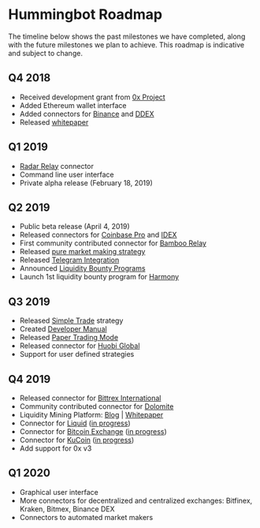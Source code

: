 # Hummingbot Roadmap

The timeline below shows the past milestones we have completed, along with the future milestones we plan to achieve. This roadmap is indicative and subject to change.

## Q4 2018
* Received development grant from [0x Project](https://0x.org)
* Added Ethereum wallet interface
* Added connectors for [Binance](/connectors/binance) and [DDEX](/connectors/ddex)
* Released [whitepaper](https://www.hummingbot.io/whitepaper.pdf)

## Q1 2019
* [Radar Relay](/connectors/radar-relay) connector
* Command line user interface
* Private alpha release (February 18, 2019)

## Q2 2019
* Public beta release (April 4, 2019)
* Released connectors for [Coinbase Pro](/connectors/coinbase) and [IDEX](/connectors/idex)
* First community contributed connector for [Bamboo Relay](https://bamboorelay.com/)
* Released [pure market making strategy](/strategies/pure-market-making)
* Released [Telegram Integration](/utilities/telegram)
* Announced [Liquidity Bounty Programs](https://www.hummingbot.io/liquidity-bounties/)
* Launch 1st liquidity bounty program for [Harmony](https://www.hummingbot.io/liquidity-bounties/harmony)

## Q3 2019
* Released [Simple Trade](/strategies/simple-trade) strategy
* Created [Developer Manual](/developers/index)
* Released [Paper Trading Mode](/utilities/paper-trade)
* Released connector for [Huobi Global](/connectors/huobi)
* Support for user defined strategies

## Q4 2019
* Released connector for [Bittrex International](/connectors/bittrex)
* Community contributed connector for [Dolomite](/connectors/dolomite)
* Liquidity Mining Platform: [Blog](https://hummingbot.io/blog/2019-11-liquidity-mining/) | [Whitepaper](https://hummingbot.io/liquidity-mining.pdf)
* Connector for [Liquid](https://liquid.com/) ([in progress](https://gitcoin.co/issue/CoinAlpha/hummingbot/909/3556))
* Connector for [Bitcoin Exchange](https://exchange.bitcoin.com/) ([in progress](https://gitcoin.co/issue/CoinAlpha/hummingbot/991/3588))
* Connector for [KuCoin](https://www.kucoin.com/) ([in progress](https://github.com/CoinAlpha/hummingbot/pull/1011))
* Add support for 0x v3

## Q1 2020
* Graphical user interface
* More connectors for decentralized and centralized exchanges: Bitfinex, Kraken, Bitmex, Binance DEX
* Connectors to automated market makers